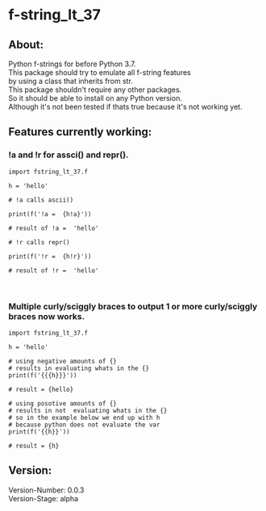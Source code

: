 # f-string_lt_37
## About: 
Python f-strings for before Python 3.7.
<br>
This package should try to emulate all f-string features <br >by using a class that inherits from str.
<br>
This package shouldn't require any other packages.
<br>
So it should be able to install on any Python version.
<br>
Although it's not been tested if thats true because it's not working yet.
<br>
## Features currently working:
### !a and !r  for assci() and repr().

```
import fstring_lt_37.f

h = 'hello'

# !a calls ascii()

print(f('!a =  {h!a}'))

# result of !a =  'hello'

# !r calls repr()

print(f('!r =  {h!r}'))

# result of !r =  'hello' 
```
<br>

### Multiple curly/sciggly braces to output 1 or more curly/sciggly braces now works.
```
import fstring_lt_37.f

h = 'hello'

# using negative amounts of {} 
# results in evaluating whats in the {}
print(f('{{{h}}}'))

# result = {hello}

# using posotive amounts of {} 
# results in not  evaluating whats in the {}
# so in the example below we end up with h 
# because python does not evaluate the var
print(f('{{h}}'))

# result = {h}
```
## Version: 
Version-Number: 0.0.3
<br>
Version-Stage: alpha

